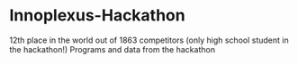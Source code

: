 # Innoplexus-Hackathon
12th place in the world out of 1863 competitors (only high school student in the hackathon!) Programs and data from the hackathon
